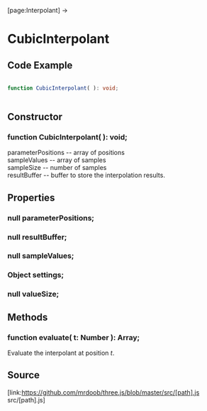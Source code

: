 [page:Interpolant] →

# CubicInterpolant

## Code Example

  
```ts  
  
function CubicInterpolant( ): void;  
  
```  

## Constructor

###  function CubicInterpolant( ): void;

parameterPositions -- array of positions  
sampleValues -- array of samples  
sampleSize -- number of samples  
resultBuffer -- buffer to store the interpolation results.  
  

## Properties

###  null parameterPositions;

###  null resultBuffer;

###  null sampleValues;

###  Object settings;

###  null valueSize;

## Methods

###  function evaluate( t: Number ): Array;

Evaluate the interpolant at position *t*.

## Source

[link:https://github.com/mrdoob/three.js/blob/master/src/[path].js
src/[path].js]

